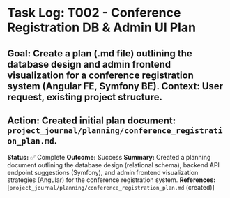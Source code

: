 # Task Log: T002 - Conference Registration DB & Admin UI Plan

**Goal:** Create a plan (.md file) outlining the database design and admin frontend visualization for a conference registration system (Angular FE, Symfony BE).
**Context:** User request, existing project structure.
---
**Action:** Created initial plan document: `project_journal/planning/conference_registration_plan.md`.
---
**Status:** ✅ Complete
**Outcome:** Success
**Summary:** Created a planning document outlining the database design (relational schema), backend API endpoint suggestions (Symfony), and admin frontend visualization strategies (Angular) for the conference registration system.
**References:** [`project_journal/planning/conference_registration_plan.md` (created)]
